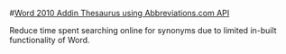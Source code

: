 #[Word 2010 Addin Thesaurus using Abbreviations.com API](http://duncky.com)

Reduce time spent searching online for synonyms due to limited in-built functionality of Word.
